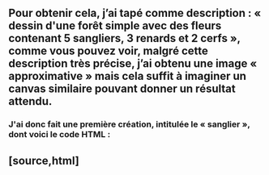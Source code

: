 ## Pour obtenir cela, j’ai tapé comme description : « dessin d'une forêt simple avec des fleurs contenant 5 sangliers, 3 renards et 2 cerfs », comme vous pouvez voir, malgré cette description très précise, j’ai obtenu une image « approximative » mais cela suffit à imaginer un canvas similaire pouvant donner un résultat attendu.

### J'ai donc fait une première création, intitulée le « sanglier », dont voici le code HTML :

[source,html]
----
<!DOCTYPE html>
<html>
  <head>
    <meta charset="utf-8"/>
    <title>Dessin d'un sanglier avec Canvas 2D</title>
  </head>
  <body>
    <canvas id="canvas" width="400" height="400"></canvas>
    <script>
      const canvas = document.getElementById("canvas");
      const ctx = canvas.getContext("2d");

      // Dessiner le corps
      ctx.fillStyle = "#8b4513";
      ctx.fillRect(100, 150, 120, 80);
      ctx.fillStyle = "#000000";
      ctx.fillRect(200, 150, 70, 80);
      ctx.fillStyle = "#8b4513";
      ctx.fillRect(270, 200, 60, 20);

      // Dessiner le bout de la queue
      ctx.beginPath();
      ctx.fillStyle = "#000000";
      ctx.arc(320, 210, 20, 0, 2 * Math.PI);
      ctx.fill();

      // Dessiner la tête
      ctx.beginPath();
      ctx.fillStyle = "#8b4513";
      ctx.arc(100, 160, 50, 0, 2 * Math.PI);
      ctx.fill();

      // Dessiner les oreilles
      ctx.beginPath();
      ctx.fillStyle = "#000000";
      ctx.arc(70, 115, 10, 0, 2 * Math.PI);
      ctx.fill();
      // Continuer avec le reste du dessin...
    </script>
  </body>
</html>
----

Et voici le code JavaScript associé pour l'intégrer au paysage :

[source,javascript]
----
import { AbstractForm } from './AbstractForm.js';

export class Sanglier extends AbstractForm {
  // ajouter des valeurs par défaut pour éviter les erreurs sur les arguments vides
  constructor(
    x = 0,
    y = 0,
    width = 0,
    height = 0,
    fillColor = '',
    strokeColor = '',
    strokeWidth = 2,
    pesanteur = false,
    ordreConstruction = 100
  ) {
    super(x, y, width, height, fillColor, strokeColor, strokeWidth, pesanteur, ordreConstruction)
  }

  sanglier(ctx, dx, dy) {
    // Continuer avec le dessin du sanglier...
  }

  // Fonction pour dessiner la forme spécifique à cette classe
  draw(ctx) {
    ctx.save()
    this.sanglier(ctx, this.x, this.y)
    // restaurer les styles
    ctx.restore()
  }

  // Fonction pour créer un tableau d'objets de type Sanglier
  static buildForms() {
    let forms = [];
    forms.push(new Sanglier(~~(Math.random() * 2000), ~~(Math.random() * 500), 100, 100, 'blue', 'pink', 1, true, 50));
    forms.push(new Sanglier(~~(Math.random() * 2000), ~~(Math.random() * 700), 100, 100, 'blue', 'black', 1, false, 50));
    // Continuer avec d'autres formes si nécessaire...
    return forms;
  }
}
----
